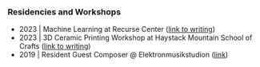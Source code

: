### Residencies and Workshops

- 2023 | Machine Learning at Recurse Center ([link to writing](https://medium.com/@reubenson/archives-ai-and-music-of-the-early-web-9b2f51fdef47))
- 2023 | 3D Ceramic Printing Workshop at Haystack Mountain School of Crafts ([link to writing](https://www.haystack-mtn.org/2023-summer-workshops/materialhumanmachine-experimental-possibilities-in-clay-3d-printing))
- 2019 | Resident Guest Composer @ Elektronmusikstudion ([link]((https://elektronmusikstudion.se/composers/2019/1013-reuben-son-ems-10-19-june-2019)))